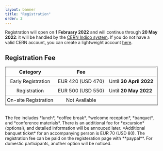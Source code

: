 ```yaml
---
layout: banner
title: "Registration"
order: 2
---
```


<style>
table {
  border-collapse: collapse;
  border: 1px solid black;
}
th, td {
  padding: 5px;
  padding-right: 10px;
  min-width: 4em;
}
tr {
    border-bottom: 1px solid #ccc;
}
</style>

Registration will open on **1 February 2022** and will continue through **20 May 2022**: it will be handled by the [CERN Indico system](https://indico.cern.ch). If you do not have a valid CERN account, you can create a lightweight account [here](https://account.cern.ch/account/Externals/RegisterAccount.aspx).

## Registration Fee

|        Category                |   Fee          |                         |
|:------------------------------:|:--------------:|-------------------------|
| Early Registration             | EUR 420 (USD 470)        | Until **30 April 2022** |
| Registration                   | EUR 500 (USD 550)         | Until **20 May 2022**  |
| On-site Registration           | Not Available  |    |

<br>
The fee includes *lunch*, *coffee break*, *welcome reception*, *banquet*, and *conference materials*. There is an additional fee for *excursion* (optional), and detailed information will be annouced later. *Additional banquet ticket* for an accompanying person is EUR 70 (USD 80). The registration fee can be paid on the registeration page with **paypal**. For domestic participants, another option will be noticed. 


<!--
The conference fee is **EUR 500** for early registration (for participants who register and pay within and before **31 March 2022** in KST) and **EUR 550** for regular registration (Within and after **1 April 2022** in KST). The fee includes all the *coffee breaks and lunches*, the *welcome receptions*, *poster session*, *excursion*, *bbq-party*, *conference banquet*,  and, if available, a *printed copy of the Conference Proceedings*.

The full fee for **accompanying persons** is **EUR 250** and includes *coffee breaks*, *lunches*, *excursion*, *bbq-party* and *banquet*. Reduced fee options for accompanying persons joining excursion and/or social dinner only are also available.

Following is comparisons for all categories of participants.

| Category                                    | Attend Session<br>(Talks, Posters)    | Lunch,<br>Coffee break       | Welcome Reception,<br>Excursion,<br>BBQ Party,<br>Banquet |
|--------------------------------------------:|:-------------------------------------:|:----------------------------:|:---------------------------------------------------------:|
| Early Registration<br>Regualar Registration | O                                     | O                            | O                                                         |
| Accompanying Persons                        | X                                     | O                            | O                                                         |
| Accompanying Persons <br> (Reduced)         | X                                     | X                            | O                                                         |

Note that the **early fee** can be applied only if the payment is received by **1 April 2022**. After this date, the full fee applies, also for registrations made before 1 April. For the participants whose institution requires an invoice before making the payment, the early fee will be kept also after 1 April, if the invoice is requested before 1 April.
The registration fee can be paid on the registeration page with paypal. For domestic participant, another option will be noticed. 
The **registration closes on 20 May 2022**. On-site registration and payment will not be available.
-->
